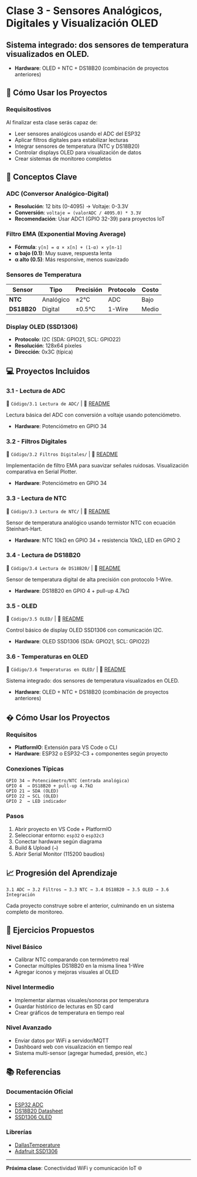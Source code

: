 # Clase 3 - Sensores Analógicos, Digitales y Visualización OLED

## Sistema integrado: dos sensores de temperatura visualizados en OLED.
- **Hardware**: OLED + NTC + DS18B20 (combinación de proyectos anteriores)

## 🔧 Cómo Usar los Proyectos

### Requisitostivos

Al finalizar esta clase serás capaz de:
- Leer sensores analógicos usando el ADC del ESP32
- Aplicar filtros digitales para estabilizar lecturas
- Integrar sensores de temperatura (NTC y DS18B20)
- Controlar displays OLED para visualización de datos
- Crear sistemas de monitoreo completos

## 📖 Conceptos Clave

### ADC (Conversor Analógico-Digital)
- **Resolución**: 12 bits (0-4095) → Voltaje: 0-3.3V
- **Conversión**: `voltaje = (valorADC / 4095.0) * 3.3V`
- **Recomendación**: Usar ADC1 (GPIO 32-39) para proyectos IoT

### Filtro EMA (Exponential Moving Average)
- **Fórmula**: `y[n] = α × x[n] + (1-α) × y[n-1]`
- **α bajo (0.1)**: Muy suave, respuesta lenta
- **α alto (0.5)**: Más responsive, menos suavizado

### Sensores de Temperatura

| Sensor | Tipo | Precisión | Protocolo | Costo |
|--------|------|-----------|-----------|-------|
| **NTC** | Analógico | ±2°C | ADC | Bajo |
| **DS18B20** | Digital | ±0.5°C | 1-Wire | Medio |

### Display OLED (SSD1306)
- **Protocolo**: I2C (SDA: GPIO21, SCL: GPIO22)
- **Resolución**: 128x64 píxeles
- **Dirección**: 0x3C (típica)

## 💻 Proyectos Incluidos

### 3.1 - Lectura de ADC
📁 `Código/3.1 Lectura de ADC/` | 📄 [README](Código/3.1%20Lectura%20de%20ADC/README.md)

Lectura básica del ADC con conversión a voltaje usando potenciómetro.
- **Hardware**: Potenciómetro en GPIO 34

### 3.2 - Filtros Digitales
📁 `Código/3.2 Filtros Digitales/` | 📄 [README](Código/3.2%20Filtros%20Digitales/README.md)

Implementación de filtro EMA para suavizar señales ruidosas. Visualización comparativa en Serial Plotter.
- **Hardware**: Potenciómetro en GPIO 34

### 3.3 - Lectura de NTC
📁 `Código/3.3 Lectura de NTC/` | 📄 [README](Código/3.3%20Lectura%20de%20NTC/README.md)

Sensor de temperatura analógico usando termistor NTC con ecuación Steinhart-Hart.
- **Hardware**: NTC 10kΩ en GPIO 34 + resistencia 10kΩ, LED en GPIO 2

### 3.4 - Lectura de DS18B20
📁 `Código/3.4 Lectura de DS18B20/` | 📄 [README](Código/3.4%20Lectura%20de%20DS18B20/README.md)

Sensor de temperatura digital de alta precisión con protocolo 1-Wire.
- **Hardware**: DS18B20 en GPIO 4 + pull-up 4.7kΩ

### 3.5 - OLED
📁 `Código/3.5 OLED/` | 📄 [README](Código/3.5%20OLED/README.md)

Control básico de display OLED SSD1306 con comunicación I2C.
- **Hardware**: OLED SSD1306 (SDA: GPIO21, SCL: GPIO22)

### 3.6 - Temperaturas en OLED
📁 `Código/3.6 Temperaturas en OLED/` | 📄 [README](Código/3.6%20Temperaturas%20en%20OLED/README.md)

Sistema integrado: dos sensores de temperatura visualizados en OLED.
- **Hardware**: OLED + NTC + DS18B20 (combinación de proyectos anteriores)


## � Cómo Usar los Proyectos

### Requisitos
- **PlatformIO**: Extensión para VS Code o CLI
- **Hardware**: ESP32 o ESP32-C3 + componentes según proyecto

### Conexiones Típicas
```
GPIO 34 → Potenciómetro/NTC (entrada analógica)
GPIO 4  → DS18B20 + pull-up 4.7kΩ
GPIO 21 → SDA (OLED)
GPIO 22 → SCL (OLED)
GPIO 2  → LED indicador
```

### Pasos
1. Abrir proyecto en VS Code + PlatformIO
2. Seleccionar entorno: `esp32` o `esp32c3`
3. Conectar hardware según diagrama
4. Build & Upload (`→`)
5. Abrir Serial Monitor (115200 baudios)

## 📈 Progresión del Aprendizaje

```
3.1 ADC → 3.2 Filtros → 3.3 NTC → 3.4 DS18B20 → 3.5 OLED → 3.6 Integración
```

Cada proyecto construye sobre el anterior, culminando en un sistema completo de monitoreo.

## 🎯 Ejercicios Propuestos

### Nivel Básico
- Calibrar NTC comparando con termómetro real
- Conectar múltiples DS18B20 en la misma línea 1-Wire
- Agregar íconos y mejoras visuales al OLED

### Nivel Intermedio
- Implementar alarmas visuales/sonoras por temperatura
- Guardar histórico de lecturas en SD card
- Crear gráficos de temperatura en tiempo real

### Nivel Avanzado
- Enviar datos por WiFi a servidor/MQTT
- Dashboard web con visualización en tiempo real
- Sistema multi-sensor (agregar humedad, presión, etc.)

## 📚 Referencias

### Documentación Oficial
- [ESP32 ADC](https://docs.espressif.com/projects/esp-idf/en/latest/esp32/api-reference/peripherals/adc.html)
- [DS18B20 Datasheet](https://datasheets.maximintegrated.com/en/ds/DS18B20.pdf)
- [SSD1306 OLED](https://cdn-shop.adafruit.com/datasheets/SSD1306.pdf)

### Librerías
- [DallasTemperature](https://github.com/milesburton/Arduino-Temperature-Control-Library)
- [Adafruit SSD1306](https://github.com/adafruit/Adafruit_SSD1306)

---

**Próxima clase**: Conectividad WiFi y comunicación IoT 🌐